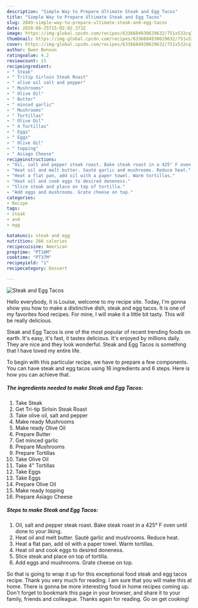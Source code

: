 ```yaml
---
description: "Simple Way to Prepare Ultimate Steak and Egg Tacos"
title: "Simple Way to Prepare Ultimate Steak and Egg Tacos"
slug: 2049-simple-way-to-prepare-ultimate-steak-and-egg-tacos
date: 2020-08-25T15:02:02.373Z
image: https://img-global.cpcdn.com/recipes/6336684930629632/751x532cq70/steak-and-egg-tacos-recipe-main-photo.jpg
thumbnail: https://img-global.cpcdn.com/recipes/6336684930629632/751x532cq70/steak-and-egg-tacos-recipe-main-photo.jpg
cover: https://img-global.cpcdn.com/recipes/6336684930629632/751x532cq70/steak-and-egg-tacos-recipe-main-photo.jpg
author: Owen Benson
ratingvalue: 4.2
reviewcount: 15
recipeingredient:
- " Steak"
- " Tritip Sirloin Steak Roast"
- " olive oil salt and pepper"
- " Mushrooms"
- " Olive Oil"
- " Butter"
- " minced garlic"
- " Mushrooms"
- " Tortillas"
- " Olive Oil"
- " 4 Tortillas"
- " Eggs"
- " Eggs"
- " Olive Oil"
- " topping"
- " Asiago Cheese"
recipeinstructions:
- "Oil, salt and pepper steak roast. Bake steak roast in a 425° F oven until done to your liking."
- "Heat oil and melt butter. Sauté garlic and mushrooms. Reduce heat."
- "Heat a flat pan, add oil with a paper towel. Warm tortillas."
- "Heat oil and cook eggs to desired doneness."
- "Slice steak and place on top of tortilla."
- "Add eggs and mushrooms. Grate cheese on top."
categories:
- Recipe
tags:
- steak
- and
- egg

katakunci: steak and egg 
nutrition: 266 calories
recipecuisine: American
preptime: "PT10M"
cooktime: "PT37M"
recipeyield: "1"
recipecategory: Dessert

---
```



![Steak and Egg Tacos](https://img-global.cpcdn.com/recipes/6336684930629632/751x532cq70/steak-and-egg-tacos-recipe-main-photo.jpg)

Hello everybody, it is Louise, welcome to my recipe site. Today, I'm gonna show you how to make a distinctive dish, steak and egg tacos. It is one of my favorites food recipes. For mine, I will make it a little bit tasty. This will be really delicious.



Steak and Egg Tacos is one of the most popular of recent trending foods on earth. It's easy, it's fast, it tastes delicious. It's enjoyed by millions daily. They are nice and they look wonderful. Steak and Egg Tacos is something that I have loved my entire life.


To begin with this particular recipe, we have to prepare a few components. You can have steak and egg tacos using 16 ingredients and 6 steps. Here is how you can achieve that.

<!--inarticleads1-->

##### The ingredients needed to make Steak and Egg Tacos:

1. Take  Steak
1. Get  Tri-tip Sirloin Steak Roast
1. Take  olive oil, salt and pepper
1. Make ready  Mushrooms
1. Make ready  Olive Oil
1. Prepare  Butter
1. Get  minced garlic
1. Prepare  Mushrooms
1. Prepare  Tortillas
1. Take  Olive Oil
1. Take  4&#34; Tortillas
1. Take  Eggs
1. Take  Eggs
1. Prepare  Olive Oil
1. Make ready  topping
1. Prepare  Asiago Cheese




<!--inarticleads2-->

##### Steps to make Steak and Egg Tacos:

1. Oil, salt and pepper steak roast. Bake steak roast in a 425° F oven until done to your liking.
1. Heat oil and melt butter. Sauté garlic and mushrooms. Reduce heat.
1. Heat a flat pan, add oil with a paper towel. Warm tortillas.
1. Heat oil and cook eggs to desired doneness.
1. Slice steak and place on top of tortilla.
1. Add eggs and mushrooms. Grate cheese on top.




So that is going to wrap it up for this exceptional food steak and egg tacos recipe. Thank you very much for reading. I am sure that you will make this at home. There is gonna be more interesting food in home recipes coming up. Don't forget to bookmark this page in your browser, and share it to your family, friends and colleague. Thanks again for reading. Go on get cooking!
